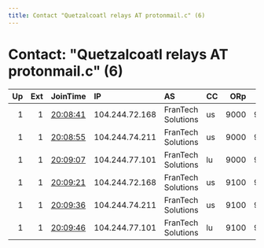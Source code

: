 ```yaml
---
title: Contact "Quetzalcoatl relays AT protonmail.c" (6)
---
```


# Contact: "Quetzalcoatl relays AT protonmail.c" (6)

|   Up |   Ext | JoinTime                                                                                            | IP             | AS                 | CC   |   ORp |   Dirp | OS    | Version   | Nickname     |   eFamMembers |
|-----:|------:|:----------------------------------------------------------------------------------------------------|:---------------|:-------------------|:-----|------:|-------:|:------|:----------|:-------------|--------------:|
|    1 |     1 | [20:08:41](https://metrics.torproject.org/rs.html#details/5D98A8A2F60F26C65E34F4205BE77219E10EFB09) | 104.244.72.168 | FranTech Solutions | us   |  9000 |   9001 | Linux | 0.4.4.6   | Quetzalcoatl |            20 |
|    1 |     1 | [20:08:55](https://metrics.torproject.org/rs.html#details/10D5A1CC50849F63A91B3DF8068F806EE3532541) | 104.244.74.211 | FranTech Solutions | us   |  9000 |   9001 | Linux | 0.4.4.6   | Quetzalcoatl |            20 |
|    1 |     1 | [20:09:07](https://metrics.torproject.org/rs.html#details/656BA6C00B21DB086611171C946288A29E2DF5BC) | 104.244.77.101 | FranTech Solutions | lu   |  9000 |   9001 | Linux | 0.4.4.6   | Quetzalcoatl |            20 |
|    1 |     1 | [20:09:21](https://metrics.torproject.org/rs.html#details/CDF6AECEA9A9092CA9859A78652AE60D359A44F6) | 104.244.72.168 | FranTech Solutions | us   |  9100 |   9101 | Linux | 0.4.4.6   | Quetzalcoatl |            20 |
|    1 |     1 | [20:09:36](https://metrics.torproject.org/rs.html#details/4CE422446D43B0A21F0F9CA146D9075583402102) | 104.244.74.211 | FranTech Solutions | us   |  9100 |   9101 | Linux | 0.4.4.6   | Quetzalcoatl |            20 |
|    1 |     1 | [20:09:46](https://metrics.torproject.org/rs.html#details/48A7E3A169F86E45A00284E1303793AFFA61F1EA) | 104.244.77.101 | FranTech Solutions | lu   |  9100 |   9101 | Linux | 0.4.4.6   | Quetzalcoatl |            20 |
